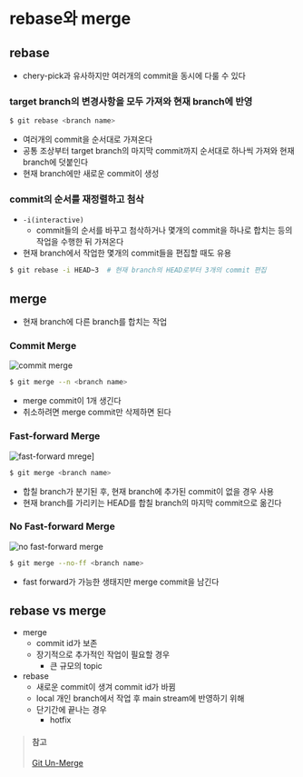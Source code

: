 # rebase와 merge

## rebase
* chery-pick과 유사하지만 여러개의 commit을 동시에 다룰 수 있다

### target branch의 변경사항을 모두 가져와 현재 branch에 반영
```sh
$ git rebase <branch name>
```
* 여러개의 commit을 순서대로 가져온다
* 공통 조상부터 target branch의 마지막 commit까지 순서대로 하나씩 가져와 현재 branch에 덧붙인다
* 현재 branch에만 새로운 commit이 생성

### commit의 순서를 재정렬하고 첨삭 
* `-i(interactive)`
   * commit들의 순서를 바꾸고 첨삭하거나 몇개의 commit을 하나로 합치는 등의 작업을 수행한 뒤 가져온다
* 현재 branch에서 작업한 몇개의 commit들을 편집할 때도 유용
```sh
$ git rebase -i HEAD~3  # 현재 branch의 HEAD로부터 3개의 commit 편집
```

## merge
* 현재 branch에 다른 branch를 합치는 작업

### Commit Merge
![commit merge](http://www.deferredprocrastination.co.uk/blog/uploads/2012/05/commit-merge.png)
```sh
$ git merge --n <branch name>
```
* merge commit이 1개 생긴다
* 취소하려면 merge commit만 삭제하면 된다

### Fast-forward Merge
![fast-forward mrege](http://www.deferredprocrastination.co.uk/blog/uploads/2012/05/ff-merge.png)]
```sh
$ git merge <branch name>
```
* 합칠 branch가 분기된 후, 현재 branch에 추가된 commit이 없을 경우 사용
* 현재 branch를 가리키는 HEAD를 합칠 branch의 마지막 commit으로 옮긴다

### No Fast-forward Merge
![no fast-forward merge](http://www.deferredprocrastination.co.uk/blog/uploads/2012/05/no-ff-merge.png)
```sh
$ git merge --no-ff <branch name>
```
* fast forward가 가능한 생태지만 merge commit을 남긴다


## rebase vs merge
* merge
   * commit id가 보존
   * 장기적으로 추가적인 작업이 필요할 경우
      * 큰 규모의 topic
* rebase
   * 새로운 commit이 생겨 commit id가 바뀜 
   * local 개인 branch에서 작업 후 main stream에 반영하기 위해
   * 단기간에 끝나는 경우
      * hotfix


> #### 참고
> [Git Un-Merge](http://www.deferredprocrastination.co.uk/blog/2012/git-un-merge/)
